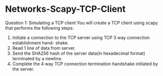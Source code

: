 # Networks-Scapy-TCP-Client


Question 1: Simulating a TCP client
You will create a TCP client using scapy that performs the following steps:
1. Initiate a connection to the TCP server using TCP 3 way connection establishment hand-
shake.
2. Read 1 line of data from server.
3. Send the SHA256 hash of the server data(in hexadecimal format) terminated by a newline.
4. Complete the 4 way TCP connection termination handshake initiated by the server.
